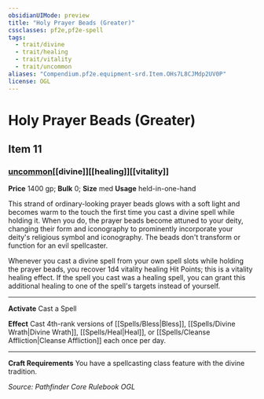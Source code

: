 ```yaml
---
obsidianUIMode: preview
title: "Holy Prayer Beads (Greater)"
cssclasses: pf2e,pf2e-spell
tags:
  - trait/divine
  - trait/healing
  - trait/vitality
  - trait/uncommon
aliases: "Compendium.pf2e.equipment-srd.Item.OHs7L8CJMdp2UV0P"
license: OGL
---
```

# Holy Prayer Beads (Greater)
## Item 11
### [uncommon](uncommon "Uncommon Rarity Trait")[[divine]][[healing]][[vitality]]


**Price** 1400 gp; 
**Bulk** 0; **Size** med
**Usage** held-in-one-hand

This strand of ordinary-looking prayer beads glows with a soft light and becomes warm to the touch the first time you cast a divine spell while holding it. When you do, the prayer beads become attuned to your deity, changing their form and iconography to prominently incorporate your deity's religious symbol and iconography. The beads don't transform or function for an evil spellcaster.

Whenever you cast a divine spell from your own spell slots while holding the prayer beads, you recover 1d4 vitality healing Hit Points; this is a vitality healing effect. If the spell you cast was a healing spell, you can grant this additional healing to one of the spell's targets instead of yourself.

* * *

**Activate** Cast a Spell

**Effect** Cast 4th-rank versions of [[Spells/Bless|Bless]], [[Spells/Divine Wrath|Divine Wrath]], [[Spells/Heal|Heal]], or [[Spells/Cleanse Affliction|Cleanse Affliction]] each once per day.

* * *

**Craft Requirements** You have a spellcasting class feature with the divine tradition.

*Source: Pathfinder Core Rulebook*
*OGL*